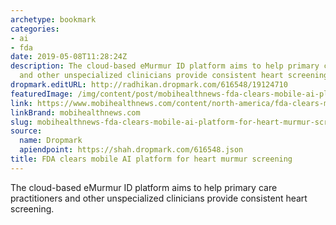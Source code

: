 ```yaml
---
archetype: bookmark
categories:
- ai
- fda
date: 2019-05-08T11:28:24Z
description: The cloud-based eMurmur ID platform aims to help primary care practitioners
  and other unspecialized clinicians provide consistent heart screening.
dropmark.editURL: http://radhikan.dropmark.com/616548/19124710
featuredImage: /img/content/post/mobihealthnews-fda-clears-mobile-ai-platform-for-heart-murmur-screening.jpg
link: https://www.mobihealthnews.com/content/north-america/fda-clears-mobile-ai-platform-heart-murmur-screening
linkBrand: mobihealthnews.com
slug: mobihealthnews-fda-clears-mobile-ai-platform-for-heart-murmur-screening
source:
  name: Dropmark
  apiendpoint: https://shah.dropmark.com/616548.json
title: FDA clears mobile AI platform for heart murmur screening
---
```

The cloud-based eMurmur ID platform aims to help primary care practitioners and other unspecialized clinicians provide consistent heart screening.